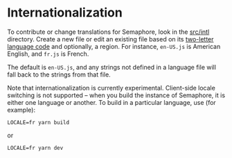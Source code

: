 # Internationalization

To contribute or change translations for Semaphore, look in the [src/intl](https://github.com/NickColley/semaphore/tree/main/src/intl) directory. Create a new file or edit an existing file based on its [two-letter language code](https://en.wikipedia.org/wiki/List_of_ISO_639-1_codes) and optionally, a region. For instance, `en-US.js` is American English, and `fr.js` is French.

The default is `en-US.js`, and any strings not defined in a language file will fall back to the strings from that file.

Note that internationalization is currently experimental. Client-side locale switching is not supported – when you build
the instance of Semaphore, it is either one language or another. To build in a particular language, use (for example):

    LOCALE=fr yarn build

or

    LOCALE=fr yarn dev
